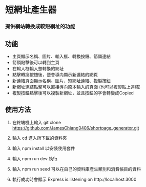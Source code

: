# 短網址產生器
### 提供網站轉換成較短網址的功能

## 功能
* 主頁顯示名稱、圖片、輸入框、轉換按鈕、箭頭連結
* 箭頭點擊後可以轉到主頁
* 在輸入框輸入想轉換的網址
* 點擊轉換按鈕後，便會導向顯示新連結的網頁
* 新連結頁面顯示名稱、圖片、短網址連結、複製按鈕
* 新網址連結點擊可以直接導向原本輸入的頁面 (也可以複製貼上連結)
* 複製按鈕點擊後可以複製新網址，並且按鈕的字會轉變成Copied


## 使用方法
1. 在終端機上輸入 git clone https://github.com/JamesChiang0406/shortpage_generator.git

2. 輸入 cd 進入所下載的資料夾

3. 輸入 npm install 以安裝使用套件

4. 輸入 npm run dev 執行

5. 輸入 npm run seed 可以在自己的資料庫產生類別和消費帳目的資料

6. 執行成功時會顯示 Express is listening on http://localhost:3000